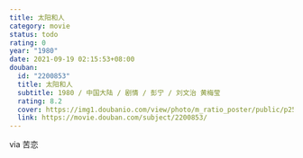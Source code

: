```yaml
---
title: 太阳和人
category: movie
status: todo
rating: 0
year: "1980"
date: 2021-09-19 02:15:53+08:00
douban:
  id: "2200853"
  title: 太阳和人
  subtitle: 1980 / 中国大陆 / 剧情 / 彭宁 / 刘文治 黄梅莹
  rating: 8.2
  cover: https://img1.doubanio.com/view/photo/m_ratio_poster/public/p2535446779.jpg
  link: https://movie.douban.com/subject/2200853/
---
```


via 苦恋
